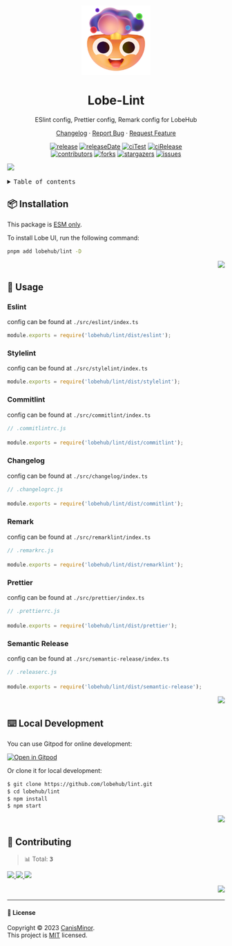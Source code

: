 <a name="readme-top"></a>

<div align="center">

<img width="160" src="https://raw.githubusercontent.com/lobehub/.github/main/profile/Logo.webp">

<h1>Lobe-Lint</h1>

ESlint config, Prettier config, Remark config for LobeHub

[Changelog](./CHANGELOG.md) · [Report Bug][issues-url] · [Request Feature][issues-url]

<!-- SHIELD GROUP -->

[![release][release-shield]][release-url]
[![releaseDate][release-date-shield]][release-date-url]
[![ciTest][ci-test-shield]][ci-test-url]
[![ciRelease][ci-release-shield]][ci-release-url] <br/>
[![contributors][contributors-shield]][contributors-url]
[![forks][forks-shield]][forks-url]
[![stargazers][stargazers-shield]][stargazers-url]
[![issues][issues-shield]][issues-url]

</div>

![](https://raw.githubusercontent.com/andreasbm/readme/master/assets/lines/rainbow.png)

<details>
<summary><kbd>Table of contents</kbd></summary>

#### TOC

- [📦 Installation](#-installation)

- [🤯 Usage](#-usage)

  - [Eslint](#eslint)
  - [Stylelint](#stylelint)
  - [Commitlint](#commitlint)
  - [Changelog](#changelog)
  - [Remark](#remark)
  - [Prettier](#prettier)
  - [Semantic Release](#semantic-release)

- [⌨️ Local Development](#️-local-development)

- [🤝 Contributing](#-contributing)

####

</details>

## 📦 Installation

This package is [ESM only](https://gist.github.com/sindresorhus/a39789f98801d908bbc7ff3ecc99d99c).

To install Lobe UI, run the following command:

```bash
pnpm add lobehub/lint -D
```

<div align="right">

[![][back-to-top]](#readme-top)

</div>

## 🤯 Usage

### Eslint

config can be found at `./src/eslint/index.ts`

```js
module.exports = require('lobehub/lint/dist/eslint');
```

### Stylelint

config can be found at `./src/stylelint/index.ts`

```js
module.exports = require('lobehub/lint/dist/stylelint');
```

### Commitlint

config can be found at `./src/commitlint/index.ts`

```js
// .commitlintrc.js

module.exports = require('lobehub/lint/dist/commitlint');
```

### Changelog

config can be found at `./src/changelog/index.ts`

```js
// .changelogrc.js

module.exports = require('lobehub/lint/dist/commitlint');
```

### Remark

config can be found at `./src/remarklint/index.ts`

```js
// .remarkrc.js

module.exports = require('lobehub/lint/dist/remarklint');
```

### Prettier

config can be found at `./src/prettier/index.ts`

```js
// .prettierrc.js

module.exports = require('lobehub/lint/dist/prettier');
```

### Semantic Release

config can be found at `./src/semantic-release/index.ts`

```js
// .releaserc.js

module.exports = require('lobehub/lint/dist/semantic-release');
```

<div align="right">

[![][back-to-top]](#readme-top)

</div>

## ⌨️ Local Development

You can use Gitpod for online development:

[![Open in Gitpod](https://gitpod.io/button/open-in-gitpod.svg)][gitpod-url]

Or clone it for local development:

```bash
$ git clone https://github.com/lobehub/lint.git
$ cd lobehub/lint
$ npm install
$ npm start
```

<div align="right">

[![][back-to-top]](#readme-top)

</div>

## 🤝 Contributing

<!-- CONTRIBUTION GROUP -->

> 📊 Total: <kbd>**3**</kbd>

<a href="https://github.com/canisminor1990" title="canisminor1990">
  <img src="https://avatars.githubusercontent.com/u/17870709?v=4" width="50" />
</a>
<a href="https://github.com/actions-user" title="actions-user">
  <img src="https://avatars.githubusercontent.com/u/65916846?v=4" width="50" />
</a>
<a href="https://github.com/apps/dependabot" title="dependabot[bot]">
  <img src="https://avatars.githubusercontent.com/in/29110?v=4" width="50" />
</a>

<!-- CONTRIBUTION END -->

<div align="right">

[![][back-to-top]](#readme-top)

</div>

---

#### 📝 License

Copyright © 2023 [CanisMinor][profile-url]. <br />
This project is [MIT](./LICENSE) licensed.

<!-- LINK GROUP -->

[profile-url]: https://github.com/canisminor1990
[gitpod-url]: https://gitpod.io/#https://github.com/lobehub/lint

<!-- SHIELD LINK GROUP -->

[back-to-top]: https://img.shields.io/badge/-BACK_TO_TOP-151515?style=flat-square

<!-- release -->

[release-shield]: https://img.shields.io/npm/v/@lobehub/lint?label=%F0%9F%A4%AF%20NPM
[release-url]: https://www.npmjs.com/package/@lobehub/lint

<!-- releaseDate -->

[release-date-shield]: https://img.shields.io/github/release-date/lobehub/lint?style=flat
[release-date-url]: https://github.com/lobehub/lint/releases

<!-- ciTest -->

[ci-test-shield]: https://github.com/lobehub/lint/workflows/Test%20CI/badge.svg
[ci-test-url]: https://github.com/lobehub/lint/actions/workflows/test.yml

<!-- ciRelease -->

[ci-release-shield]: https://github.com/lobehub/lint/workflows/Build%20and%20Release/badge.svg
[ci-release-url]: https://github.com/lobehub/lint/actions/workflows/release.yml

<!-- contributors -->

[contributors-shield]: https://img.shields.io/github/contributors/lobehub/lint.svg?style=flat
[contributors-url]: https://github.com/lobehub/lint/graphs/contributors

<!-- forks -->

[forks-shield]: https://img.shields.io/github/forks/lobehub/lint.svg?style=flat
[forks-url]: https://github.com/lobehub/lint/network/members

<!-- stargazers -->

[stargazers-shield]: https://img.shields.io/github/stars/lobehub/lint.svg?style=flat
[stargazers-url]: https://github.com/lobehub/lint/stargazers

<!-- issues -->

[issues-shield]: https://img.shields.io/github/issues/lobehub/lint.svg?style=flat
[issues-url]: https://github.com/lobehub/lint/issues/new/choose
